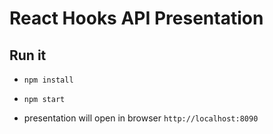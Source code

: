# React Hooks API Presentation

## Run it

- `npm install`

- `npm start` 

- presentation will open in browser `http://localhost:8090`
